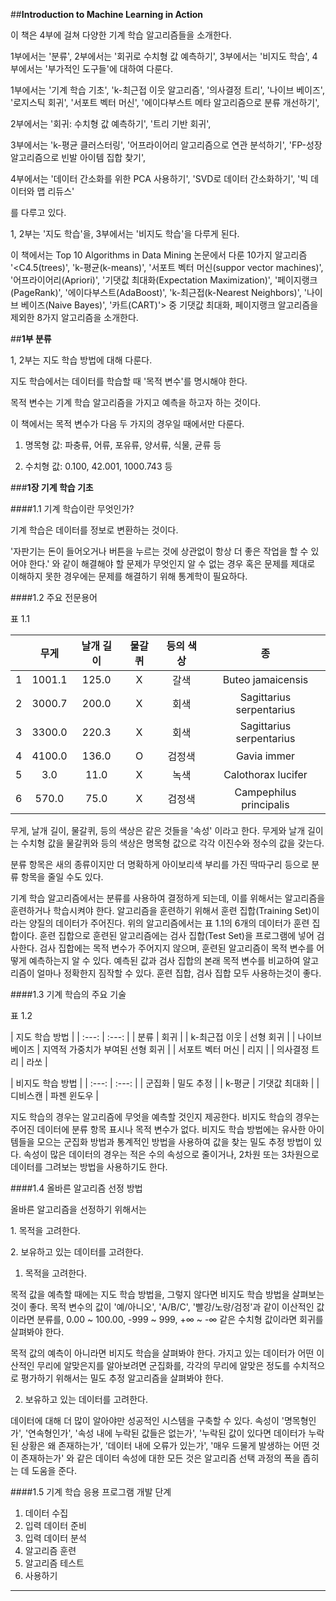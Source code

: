 ##__Introduction to Machine Learning in Action__

이 책은 4부에 걸쳐 다양한 기계 학습 알고리즘들을 소개한다.

1부에서는 '분류', 2부에서는 '회귀로 수치형 값 예측하기', 3부에서는 '비지도 학습', 4부에서는 '부가적인 도구들'에 대하여 다룬다.

1부에서는 '기계 학습 기초', 'k-최근접 이웃 알고리즘', '의사결정 트리', '나이브 베이즈', '로지스틱 회귀', '서포트 벡터 머신', '에이다부스트 메타 알고리즘으로 분류 개선하기',

2부에서는 '회귀: 수치형 값 예측하기', '트리 기반 회귀',

3부에서는 'k-평균 클러스터링', '어프라이어리 알고리즘으로 연관 분석하기', 'FP-성장 알고리즘으로 빈발 아이템 집합 찾기',

4부에서는 '데이터 간소화를 위한 PCA 사용하기', 'SVD로 데이터 간소화하기', '빅 데이터와 맵 리듀스'

를 다루고 있다.

1, 2부는 '지도 학습'을, 3부에서는 '비지도 학습'을 다루게 된다.

이 책에서는 Top 10 Algorithms in Data Mining 논문에서 다룬 10가지 알고리즘 '<C4.5(trees)', 'k-평균(k-means)', '서포트 벡터 머신(suppor vector machines)', '어프라이어리(Apriori)', '기댓값 최대화(Expectation Maximization)', '페이지랭크(PageRank)', '에이다부스트(AdaBoost)', 'k-최근접(k-Nearest Neighbors)', '나이브 베이즈(Naive Bayes)', '카트(CART)'> 중 기댓값 최대화, 페이지랭크 알고리즘을 제외한 8가지 알고리즘을 소개한다.


##__1부 분류__

1, 2부는 지도 학습 방법에 대해 다룬다.

지도 학습에서는 데이터를 학습할 때 '목적 변수'를 명시해야 한다.

목적 변수는 기계 학습 알고리즘을 가지고 예측을 하고자 하는 것이다.

이 책에서는 목적 변수가 다음 두 가지의 경우일 때에서만 다룬다.

1. 명목형 값: 파충류, 어류, 포유류, 양서류, 식물, 균류 등

2. 수치형 값: 0.100, 42.001, 1000.743 등


###__1장 기계 학습 기초__


####1.1 기계 학습이란 무엇인가?

기계 학습은 데이터를 정보로 변환하는 것이다.

'자판기는 돈이 들어오거나 버튼을 누르는 것에 상관없이 항상 더 좋은 작업을 할 수 있어야 한다.' 와 같이 해결해야 할 문제가 무엇인지 알 수 없는 경우 혹은 문제를 제대로 이해하지 못한 경우에는 문제를 해결하기 위해 통계학이 필요하다.

####1.2 주요 전문용어

표 1.1

|| 무게 | 날개 길이 | 물갈퀴 | 등의 색상 | 종 |
| :---: | :---: | :---: | :---: | :---: | :---: |
| 1 | 1001.1 | 125.0 | X | 갈색 | Buteo jamaicensis |
| 2 | 3000.7 | 200.0 | X | 회색 | Sagittarius serpentarius |
| 3 | 3300.0 | 220.3 | X | 회색 | Sagittarius serpentarius |
| 4 | 4100.0 | 136.0 | O | 검정색 | Gavia immer |
| 5 | 3.0 | 11.0 | X | 녹색 | Calothorax lucifer |
| 6 | 570.0 | 75.0 | X | 검정색 | Campephilus principalis |

무게, 날개 길이, 물갈퀴, 등의 색상은 같은 것들을 '속성' 이라고 한다.
무게와 날개 길이는 수치형 값을 물갈퀴와 등의 색상은 명목형 값으로 각각 이진수와 정수의 값을 갖는다.

분류 항목은 새의 종류이지만 더 명확하게 아이보리색 부리를 가진 딱따구리 등으로 분류 항목을 줄일 수도 있다.

기계 학습 알고리즘에서는 분류를 사용하여 결정하게 되는데, 이를 위해서는 알고리즘을 훈련하거나 학습시켜야 한다.
알고리즘을 훈련하기 위해서 훈련 집합(Training Set)이라는 양질의 데이터가 주어진다.
위의 알고리즘에서는 표 1.1의 6개의 데이터가 훈련 집합이다.
훈련 집합으로 훈련된 알고리즘에는 검사 집합(Test Set)을 프로그램에 넣어 검사한다.
검사 집합에는 목적 변수가 주어지지 않으며, 훈련된 알고리즘이 목적 변수를 어떻게 예측하는지 알 수 있다.
예측된 값과 검사 집합의 본래 목적 변수를 비교하여 알고리즘이 얼마나 정확한지 짐작할 수 있다.
훈련 집합, 검사 집합 모두 사용하는것이 좋다.


####1.3 기계 학습의 주요 기술

표 1.2

| 지도 학습 방법 |
| :---: | :---: |
| 분류 | 회귀 |
| k-최근접 이웃 | 선형 회귀 |
| 나이브 베이즈 | 지역적 가중치가 부여된 선형 회귀 |
| 서포트 벡터 머신 | 리지 |
| 의사결정 트리 | 라쏘 |

| 비지도 학습 방법 |
| :---: | :---: |
| 군집화 | 밀도 추정 |
| k-평균 | 기댓값 최대화 |
| 디비스캔 | 파젠 윈도우 |

지도 학습의 경우는 알고리즘에 무엇을 예측할 것인지 제공한다.
비지도 학습의 경우는 주어진 데이터에 분류 항목 표시나 목적 변수가 없다.
비지도 학습 방법에는 유사한 아이템들을 모으는 군집화 방법과 통계적인 방법을 사용하여 값을 찾는 밀도 추정 방법이 있다.
속성이 많은 데이터의 경우는 적은 수의 속성으로 줄이거나, 2차원 또는 3차원으로 데이터를 그려보는 방법을 사용하기도 한다.


####1.4 올바른 알고리즘 선정 방법

올바른 알고리즘을 선정하기 위해서는

1\. 목적을 고려한다.

2\. 보유하고 있는 데이터를 고려한다.


1. 목적을 고려한다.

목적 값을 예측할 때에는 지도 학습 방법을, 그렇지 않다면 비지도 학습 방법을 살펴보는 것이 좋다.
목적 변수의 값이 '예/아니오', 'A/B/C', '빨강/노랑/검정'과 같이 이산적인 값이라면 분류를,
0.00 ~ 100.00, -999 ~ 999, +∞ ~ -∞ 같은 수치형 값이라면 회귀를 살펴봐야 한다.

목적 값의 예측이 아니라면 비지도 학습을 살펴봐야 한다.
가지고 있는 데이터가 어떤 이산적인 무리에 알맞은지를 알아보려면 군집화를,
각각의 무리에 알맞은 정도를 수치적으로 평가하기 위해서는 밀도 추정 알고리즘을 살펴봐야 한다.

2. 보유하고 있는 데이터를 고려한다.

데이터에 대해 더 많이 알아야만 성공적인 시스템을 구축할 수 있다.
속성이 '명목형인가', '연속형인가', '속성 내에 누락된 값들은 없는가', '누락된 값이 있다면 데이터가 누락된 상황은 왜 존재하는가', '데이터 내에 오류가 있는가', '매우 드물게 발생하는 어떤 것이 존재하는가' 와 같은 데이터 속성에 대한 모든 것은 알고리즘 선택 과정의 폭을 좁히는 데 도움을 준다.


####1.5 기계 학습 응용 프로그램 개발 단계

1. 데이터 수집
2. 입력 데이터 준비
3. 입력 데이터 분석
4. 알고리즘 훈련
5. 알고리즘 테스트
6. 사용하기

---
















